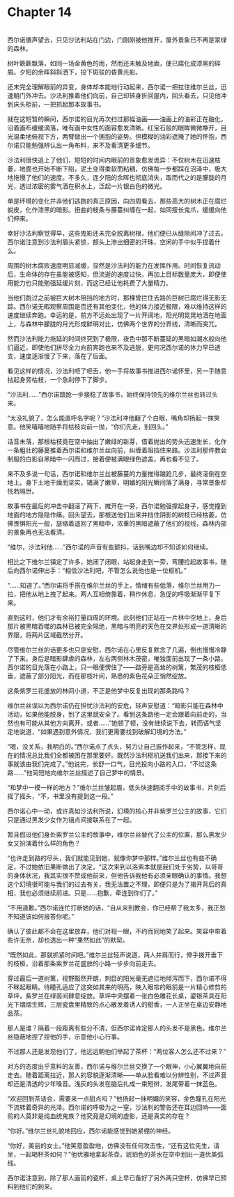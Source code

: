 # Chapter 14

<br>
西尔诺循声望去，只见沙法利站在门边，门刚刚被他推开，屋外景象已不再是翠绿的森林。

树叶簌簌飘落，如同一场金黄色的雨，然而还未触及地面，便已腐化成漆黑的碎屑。夕阳的余晖斜斜洒下，投下斑驳的昏黄光影。

还未完全理解眼前的异变，身体却本能地行动起来，西尔诺一把拉住维尔兰丝，迅速朝门外冲去。沙法利推着他们向前，自己却转身折回屋内，回头看去，只见他冲到床头柜前，一把抓起那本故事书。

就在这短暂的瞬间，西尔诺的目光再次扫过那幅油画——油画上的油彩正在融化，沿着画布缓缓滴落，唯有画中女性的面容愈发清晰。红宝石般的眼眸微微睁开，目光温柔地俯视下方，两臂做出一个拥抱的姿势。但模糊的油彩遮掩了她的怀抱，西尔诺只能勉强辨认出一角布料，来不及看清更多细节。

沙法利很快追上了他们，短短的时间内眼前的景象愈发诡异：不仅树木在迅速枯萎，地面也开始不断下陷，泥土变得柔软而粘稠，仿佛每一步都踩在沼泽中，极大地拖慢了他们的速度。不多久，连夕阳的余晖也彻底消失，取而代之的是朦胧的月光，透过浓密的雾气洒在积水上，泛起一片银白色的微光。

单是环境的变化并非他们逃跑的真正原因，向四周看去，那些高大的树木正在腐烂蜕皮，化作漆黑的暗影。扭曲的枝条与藤蔓纠缠在一起，如同瘦长鬼爪，缓缓向他们伸来。

幸好沙法利察觉得早，这些鬼影还未完全脱离树根，他们便已从缝隙间冲了过去。西尔诺注意到沙法利眉头紧锁，额头上渗出细密的汗珠，空闲的手中似乎捏着什么。

周围的树木腐败速度明显减缓，显然是沙法利的能力在发挥作用。时间恢复流动后，生命体的存在虽能被感知，但流逝的速度过快，再加上目标数量庞大，即便使用能力也只能勉强延缓片刻，而这已经让他耗费了大量精力。

当他们跑过之前被巨大树木阻挡的地方时，那棵曾拦住去路的巨树已腐烂得无影无踪。西尔诺无暇观察周围是否还有其他变化，他的体力接近极限，难以维持这样的速度继续奔跑。幸运的是，前方不远处出现了一片开阔地，阳光明晃晃地洒在地面上，与森林中朦胧的月光形成鲜明对比，仿佛两个世界的分界线，清晰而突兀。

然而沙法利能力拖延的时间终究到了极限，夜色中那不断蔓延的黑暗如潮水般向他们逼近，即使他们拼尽全力向前奔跑也来不及逃脱，更何况西尔诺的体力早已透支，速度逐渐慢了下来，落在了后面。

看见这样的情况，沙法利咂了咂舌，他一手将故事书推进西尔诺怀里，另一手随意拈起身旁枯枝，一个急刹停下了脚步。

“沙法利……”西尔诺踉跄一步接稳了故事书，始终保持领先的维尔兰丝也转过头来。

“太没礼貌了，怎么能直呼名字呢？”沙法利冲他翻了个白眼，嘴角却扬起一抹笑意。他笑嘻嘻地随手将枯枝向前一抛，“你们先走，别回头。”

话音未落，那根枯枝竟在空中抽出了嫩绿的新芽，借着抛出的势头迅速生长，化作一条粗壮的藤蔓推着西尔诺和维尔兰丝向前，纠缠着阻挡住来路。沙法利那件教会制服的白影自黑暗中一闪而过，接着便被满眼绿色遮盖，再也看不见了。

来不及多说一句话，西尔诺和维尔兰丝被藤蔓的力量推得踉跄几步，最终滚倒在空地上。身下土地干燥而坚实，铺满了嫩草，明媚的阳光瞬间落了满身，寻常景象却恍若隔世。

故事书在最后的冲击中翻滚了两下，摊开在一旁，西尔诺勉强撑起身子，感觉撞到地面的地方隐隐作痛。回头望去，那根送他们出来并挡住阴影的树枝已经枯萎，仿佛畏惧阳光一般，瑟缩着退回了黑暗中，浓重的黑暗遮蔽了他们的视线，森林内部的景象再也无法看清。

“维尔，沙法利他……”西尔诺的声音有些颤抖，话到嘴边却不知该如何继续。

相比之下维尔兰镇定了许多，她闭了闭眼，站起身走到一旁，弯腰捡起故事书，随后向西尔诺伸出手：“相信沙法利吧，不管怎么说他也是一位枢机。”

“……知道了。”西尔诺将手搭在维尔兰丝的手上，情绪有些低落，维尔兰丝用力一拉，把他从地上拽了起来。两人互相倚靠着，稍作休息，急促的呼吸渐渐平复下来。

直到这时，他们才有余裕打量四周的环境。此刻他们正站在一片林中空地上，身后那片被黑暗吞噬的森林已被完全隔绝，黑暗与明亮的天色在交界处形成一道清晰的界限，将两片区域截然分开。

尽管维尔兰丝的话更多也只是安慰，西尔诺在心里反复默念了几遍，倒也慢慢冷静了下来。身后是暗影肆虐的森林，左右两侧林木茂密，唯独面前出现了一条小路。西尔诺的目光落在小路上，只一眼便愣住了——路旁是高耸的树篱，繁茂的枝桠低垂，遮蔽了部分阳光，而在那枝叶间，熟悉的紫色花朵正悄然绽放。

这条紫罗兰花盛放的林间小道，不正是他梦中反复出现的那条路吗？

维尔兰丝误以为西尔诺仍在担忧沙法利的安危，轻声安慰道：“暗影只能在森林中活动，如果他能脱身，到了这里就安全了。看到这条路他一定会跟着向前走的，当然也有可能从其他方向离开，或者……”她顿了顿，没有继续说下去，转而语气坚定地说道，“如果遇到意外情况，我们更需要找到破解幻境的方法。”

“嗯，没关系，我明白的。”西尔诺点了点头，努力让自己振作起来，“不管怎样，现在的情况总比我们全都被困在那里要好。既然沙法利枢机送我们出来，那接下来的事就该由我们完成了。”他说完，长舒一口气，目光投向小路的入口，“不过这条路……”他简短地向维尔兰丝描述了自己梦中的情景。

“和梦中一模一样的地方？”维尔兰丝皱起眉，低头快速翻阅手中的故事书，片刻后摇了摇头，“不，书里没有提到这一段。”

西尔诺心中一动，或许真如沙法利所说，幻境的核心并非紫罗兰公主的故事，它们只是通过黑发少女作为锚点间接联系在了一起。

暂且假设他们身处紫罗兰公主的故事中，维尔兰丝替代了公主的位置，那么黑发少女又扮演着什么样的角色？

“也许走到路的尽头，我们就能见到她，就像你梦中那样。”维尔兰丝也有些不确定，不过她依旧果断做出了决定，“这次来到以洛索本就是我们处于劣势，以哥哥的身体状况，我其实很不赞成他前来，但他告诉我他有必须亲眼确认的事情。我想这个幻境很可能与我们的过去有关，我无法置之不理，即便只是为了揭开背后的真相，我也必须继续前进。只是……抱歉，牵连到你们了。”

“不用道歉。”西尔诺连忙打断她的话，“自从来到教会，你已经帮了我太多，我正愁不知道该如何报答你呢。”

确认了彼此都不会在这里放弃，他们对视一眼，不约而同地笑了起来。笑容中带着些许无奈，却也透出一种“果然如此”的默契。

“既然如此，那就抓紧时间吧。”维尔兰丝轻声说道，两人并肩而行，伸手拨开垂下的枝桠，沿着那条紫罗兰花盛放的小路一步步向前走去。

穿过最后一道树篱，视野豁然开朗，刺目的阳光毫无遮拦地倾泻而下，西尔诺不得不眯起眼睛。待瞳孔适应了这突如其来的明亮，映入眼帘的眼前是一片精心修剪的草坪，紫罗兰在绿茵间肆意绽放。草坪中央摆着一张白色雕花长桌，鎏银茶具在阳光下熠熠生辉，三层瓷盘里精致的点心散发着诱人的甜香，一人正坐在桌边安静地品茶。

那人是谁？隔着一段距离有些分不清，但西尔诺肯定那人的头发不是黑色。维尔兰丝隐蔽地捏了捏他的手，示意他小心行事。

不过那人还是发现他们了，他远远朝他们举起了茶杯：“两位客人怎么还不过来？”

对方的态度出乎意料的友善，西尔诺与维尔兰丝交换了一个眼神，小心翼翼地向前走去。随着距离拉近，那人的容貌逐渐清晰——单从脸看难以分辨性别，不过声音却还是清透的少年嗓音。浅灰的头发在脑后扎成一束短辫，发尾带着一抹蓝色。

“欢迎回到茶话会，需要来一点甜点吗？”他扬起一抹明媚的笑容，金色瞳孔在阳光下流转着奇异的光泽。西尔诺的呼吸为之一窒，沙法利的警告还在耳边回响——面前的人莫非是纯血统鬼族？他究竟是幻境的虚影，还是真实的存在？

“你好。”维尔兰丝礼貌地回应，西尔诺能感觉到她紧绷的神经。

“你好，美丽的女士。”他笑意盈盈地，仿佛没有任何攻击性，“还有这位先生，请坐，一起喝杯茶如何？”他优雅地拿起茶壶，琥珀色的茶水在空中划出一道优美弧线。

西尔诺注意到，除了那人面前的瓷杯，桌上早已备好了另外两只空杯，仿佛早已预料到他们的到来。
